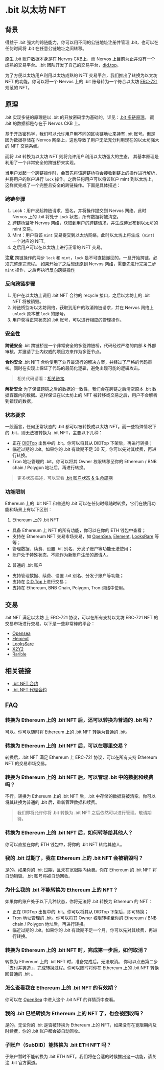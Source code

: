 # .bit 以太坊 NFT

## 背景
得益于 .bit 强大的跨链能力，你可以用不同的公链地址注册并管理 .bit，也可以在任何时间将 .bit 在任意公链地址之间转移。

原生 .bit 账户数据本身是在 Nervos CKB上，而 Nervos 上目前为止并没有一个成熟的交易平台。.bit 团队开发了自己的交易平台，[did.top](https://did.top/)。

为了方便以太坊用户利用以太坊成熟的 NFT 交易平台，我们推出了转换为以太坊 NFT 的功能。你可以将一个 Nervos 上的 .bit 账号转为一个符合以太坊 [ERC-721](https://eips.ethereum.org/EIPS/eip-721) 规范的 NFT。

## 原理
.bit 实现多链的原理是以 .bit 的开放密码学为基础的，详见：[.bit 多链原理](./multichain-principle.md)。 而 .bit 的数据都是存在于 Nervos CKB 上。

基于开放密码学，我们可以允许用户用不同的区块链地址来持有 .bit 账号。但是因为数据存储在 Nervos 网络上，这也导致了用户无法充分利用现在的以太坊强大的 NFT 交易系统。 

而将 .bit 转换为以太坊 NFT 则将允许用户利用以太坊强大的生态。 其基本原理是利用了一个非常安全的跨链桥来实现。

当用户发起一个跨链操作时，会首先将该跨链桥将会接收到链上的操作进行解析，并将用户的账户进行 `lock` 操作。之后任何用户可以将该账户 mint 到以太坊上，这样就完成了一个完整且安全的跨链操作。下面是具体描述：

### 跨链步骤
1. Lock：用户发起跨链请求，签名，并将操作提交到 Nervos 网络。此时 Nervos 上的 .bit 将处于 `Lock` 状态，所有数据将被清空。
2. 跨链桥监听 Nervos 网络，获取到用户的跨链请求，并生成待发布到以太坊的 mint 交易。
3. Mint：用户将该 `mint` 交易提交到以太坊网络，此时以太坊上将生成（`mint`）一个对应的 NFT。
4. 之后用户可以在以太坊上进行正常的 NFT 交易。

**注意**
跨链操作的两步 `lock` 和 `mint`，`lock` 是不可直接撤回的，一旦开始跨链，必须完整走完流程。
如果开始了之后想还原到 Nervos 网络，需要先进行完第二步 `mint` 操作，之后再执行[反向跨链操作](#反向跨链步骤)


### 反向跨链步骤
1. 用户在以太坊上调用 .bit NFT 合约的 recycle 接口，之后以太坊上的 .bit NFT 将被销毁。
2. 跨链桥监听以太坊网络，获取到用户的取消跨链请求，并在 Nervos 网络上 `unlock` 原本被 `lock` 的账号。
3. 用户获得正常状态的 .bit 账号，可以进行相应的管理操作。


### 安全性
**跨链安全**
.bit 跨链桥是一个非常安全的多签跨链桥，代码经过严格的内部 & 外部审核，并邀请了业内权威的项目方来作为多签节点。

**合约安全**
.bit NFT 合约使用了业界最流行的解决方案，并经过了严格的代码审核。同时在实现上保证了代码的最简化逻辑，避免出现可能的逻辑攻击。

> 相关代码请看：[相关链接](#相关链接)

**解析安全**
为了保证跨链之后的数据的一致性，我们会在跨链之后清空原本 .bit 数据容器内的数据。这样保证在以太坊上的 NFT 被转移或交易之后，用户不会解析到错误的数据。

### 状态要求
一般而言，任何正常状态的 .bit 都可以被转换成以太坊 NFT。而一些特殊情况下的 .bit，则无法被转换为 .bit NFT，主要以下几种：

- 正在 [DIDTop](https://did.top) 出售中的 .bit。你可以将其从 DIDTop 下架后，再进行转换；
- 临近过期的 .bit。如果你的 .bit 有效期不足 30 天，你可以先对其续费，再进行转换。
- Tron 地址管理的 .bit。你可以将其 Owner 权限转移至你的 Ethereum / BNB chain / Polygon 地址后，再进行转换。

> 更多状态描述，可以查看 [.bit 账户状态 & 生命周期](./lifecycle.md)

### 功能限制
Ethereum 上的 .bit NFT 和普通的 .bit 可以在任何时候随时转换，它们在使用功能和场景上有以下区别：

1) Ethereum 上的 .bit NFT
- 具备 Ethereum 上 NFT 的所有功能，你可以在你的 ETH 钱包中查看；
- 支持在 Ethereum NFT 交易市场交易，如 [OpenSea](https://opensea.io/collection/dotbit), [Element](https://element.market/collections/dotbit), [LooksRare](https://looksrare.org/collections/0x60eB332Bd4A0E2a9eEB3212cFdD6Ef03Ce4CB3b5) 等等；
- 管理数据、续费、设置 .bit 别名、分发子账户等功能无法使用；
- 账户处于特殊状态，不能作为新账户注册的邀请人。

2) 普通的 .bit 账户
- 支持管理数据、续费、设置 .bit 别名、分发子账户等功能；
- 支持在 [DID.Top](https://did.top)上进行交易；
- 支持在 Ethereum, BNB Chain, Polygon, Tron 网络中使用。

## 交易
.bit NFT 满足以太坊 上 ERC-721 协议，可以在所有支持以太坊 ERC-721 NFT 的交易市场进行交易。以下是一些非常棒的平台：
- [Opensea](https://opensea.io/collection/dotbit)
- [Element](https://element.market/collections/dotbit)
- [LooksSare](https://looksrare.org/collections/0x60eB332Bd4A0E2a9eEB3212cFdD6Ef03Ce4CB3b5)
- [X2Y2](https://x2y2.io/collection/dotbit/items)
- [Rarible](https://rarible.com/dotbit/items)


## 相关链接
- [.bit NFT 合约](https://etherscan.io/address/0xd8156966a7be5b320a1b1f943b376c93a15bd298#readContract)
- [.bit NFT 代理合约](https://etherscan.io/address/0x60eb332bd4a0e2a9eeb3212cfdd6ef03ce4cb3b5#writeProxyContract)

## FAQ

### 转换为 Ethereum 上的 .bit NFT 后，还可以转换为普通的 .bit 吗？

可以。你可以随时将 Ethereum 上的 .bit NFT 转换为普通的 .bit。

### 转换为 Ethereum 上的 .bit NFT 后，可以在哪里交易？

转换后，.bit NFT 满足 Ethereum 上 ERC-721 协议，可以在所有支持 Ethereum NFT 的交易市场交易。

### 转换为 Ethereum 上的 .bit NFT 后，可以管理 .bit 中的数据和续费吗？

不行。转换为 Ethereum 上的 .bit NFT 后，.bit 中存储的数据将被清空。你可以将其转换为普通的 .bit 后，重新管理数据和续费。
> 我们即将允许你将 .bit 转换为 .bit NFT 之后依然可以进行管理。敬请期待。

### 转换为 Ethereum 上的 .bit NFT 后，如何转移给其他人？

你可以直接在你的 ETH 钱包中，将你的 .bit NFT 转给其他人。

### 我的 .bit 过期了，我在 Ethereum 上的 .bit NFT 会被销毁吗？

是的。如果你的 .bit 过期，且未在宽限期内续费。你在 Ethereum 的 .bit NFT 将自动销毁。.bit 账号将被自动回收。

### 为什么我的 .bit 不能转换为 Ethereum 上的 NFT？

如果你的账户处于以下几种状态，你将无法将 .bit 转换为 Ethereum 的 NFT：

- 正在 DIDTop 出售中的 .bit。你可以将其从 DIDTop 下架后，即可转换；
- Tron 地址管理的 .bit。你可以将其 Owner 权限转移至你的 Ethereum / BNB chain / Polygon 地址后，再进行转换。
- 临近过期的 .bit。如果你的 .bit 有效期不足一个月，你可以先对其续费，再进行转换。

### 转换为 Ethereum 上的 .bit NFT 时，完成第一步后，如何取消？

转换为 Ethereum 上的 .bit NFT 时，准备完成后，无法取消。
你可以点击第二步「支付并铸造」，完成转换过程。你可以随时将你在 Ethereum 上的 .bit NFT 转换回普通的 .bit 。

### 怎么查看我在 Ethereum 上的 .bit NFT 的有效期？

你可以在 [OpenSea](https://opensea.io/collection/dotbit) 中进入这个 .bit NFT 的详情页中查看。

### 我的 .bit 已经转换为 Ethereum 上的 NFT 了，也会被回收吗？

是的。无论你的 .bit 是否被转换为 Ethereum 上的 NFT，如果没有在宽限期内及时续费，你的 .bit 账户都会被自动回收。

### 子账户（SubDID）能转换为 .bit ETH NFT 吗？
子账户暂时不能转换为 .bit ETH NFT。我们将在合适的时候推出这一功能，请关注 .bit 官方渠道。 